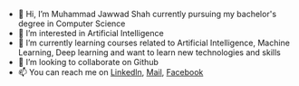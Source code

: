 - 👋 Hi, I’m Muhammad Jawwad Shah currently pursuing my bachelor's degree in Computer Science
- 👀 I’m interested in Artificial Intelligence
- 🌱 I’m currently learning courses related to Artificial Intelligence, Machine Learning, Deep learning and want to learn new technologies and skills
- 💞️ I’m looking to collaborate on Github 
- 📫 You can reach me on [Linkedln](https://www.linkedin.com/in/muhammadjawwadshah/), [Mail](syedmuhammad1422@gmail.com), [Facebook](https://www.facebook.com/jawwadshah1422)

<!---
Jawwad011/Jawwad011 is a ✨ special ✨ repository because its `README.md` (this file) appears on your GitHub profile.
You can click the Preview link to take a look at your changes.
--->
